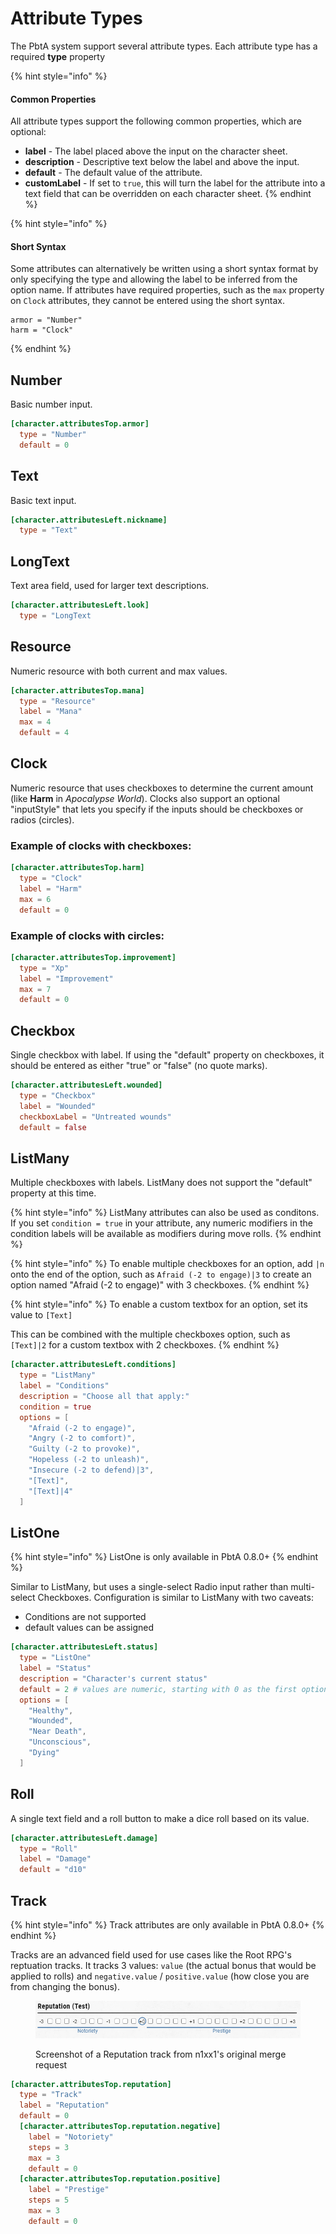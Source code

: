 # Attribute Types

The PbtA system support several attribute types. Each attribute type has a required **type** property

{% hint style="info" %}
#### **Common Properties**

All attribute types support the following common properties, which are optional:

* **label** - The label placed above the input on the character sheet.
* **description** - Descriptive text below the label and above the input.
* **default** - The default value of the attribute.
* **customLabel** - If set to `true`, this will turn the label for the attribute into a text field that can be overridden on each character sheet.
{% endhint %}

{% hint style="info" %}
#### Short Syntax

Some attributes can alternatively be written using a short syntax format by only specifying the type and allowing the label to be inferred from the option name. If attributes have required properties, such as the `max` property on `Clock` attributes, they cannot be entered using the short syntax.

```
armor = "Number"
harm = "Clock"
```
{% endhint %}

## Number

Basic number input.

```toml
[character.attributesTop.armor]
  type = "Number"
  default = 0
```

## Text

Basic text input.

```toml
[character.attributesLeft.nickname]
  type = "Text"
```

## LongText

Text area field, used for larger text descriptions.

```toml
[character.attributesLeft.look]
  type = "LongText
```

## Resource

Numeric resource with both current and max values.

```toml
[character.attributesTop.mana]
  type = "Resource"
  label = "Mana"
  max = 4
  default = 4
```

## Clock

Numeric resource that uses checkboxes to determine the current amount (like **Harm** in _Apocalypse World_). Clocks also support an optional "inputStyle" that lets you specify if the inputs should be checkboxes or radios (circles).

### Example of clocks with checkboxes:

```toml
[character.attributesTop.harm]
  type = "Clock"
  label = "Harm"
  max = 6
  default = 0
```

### Example of clocks with circles:

```toml
[character.attributesTop.improvement]
  type = "Xp"
  label = "Improvement"
  max = 7
  default = 0
```

## Checkbox

Single checkbox with label. If using the "default" property on checkboxes, it should be entered as either "true" or "false" (no quote marks).

```toml
[character.attributesLeft.wounded]
  type = "Checkbox"
  label = "Wounded"
  checkboxLabel = "Untreated wounds"
  default = false
```

## ListMany&#x20;

Multiple checkboxes with labels. ListMany does not support the "default" property at this time.

{% hint style="info" %}
ListMany attributes can also be used as conditons. If you set `condition = true` in your attribute, any numeric modifiers in the condition labels will be available as modifiers during move rolls.
{% endhint %}

{% hint style="info" %}
To enable multiple checkboxes for an option, add `|n` onto the end of the option, such as `Afraid (-2 to engage)|3` to create an option named "Afraid (-2 to engage)" with 3 checkboxes.
{% endhint %}

{% hint style="info" %}
To enable a custom textbox for an option, set its value to `[Text]`

This can be combined with the multiple checkboxes option, such as `[Text]|2` for a custom textbox with 2 checkboxes.
{% endhint %}

```toml
[character.attributesLeft.conditions]
  type = "ListMany"
  label = "Conditions"
  description = "Choose all that apply:"
  condition = true
  options = [
    "Afraid (-2 to engage)",
    "Angry (-2 to comfort)",
    "Guilty (-2 to provoke)",
    "Hopeless (-2 to unleash)",
    "Insecure (-2 to defend)|3",
    "[Text]",
    "[Text]|4"
  ]
```

## ListOne

{% hint style="info" %}
ListOne is only available in PbtA 0.8.0+
{% endhint %}

Similar to ListMany, but uses a single-select Radio input rather than multi-select Checkboxes. Configuration is similar to ListMany with two caveats:

* Conditions are not supported
* default values can be assigned

```toml
[character.attributesLeft.status]
  type = "ListOne"
  label = "Status"
  description = "Character's current status"
  default = 2 # values are numeric, starting with 0 as the first option
  options = [
    "Healthy",
    "Wounded",
    "Near Death",
    "Unconscious",
    "Dying"
  ]
```

## Roll

A single text field and a roll button to make a dice roll based on its value.

```toml
[character.attributesLeft.damage]
  type = "Roll"
  label = "Damage"
  default = "d10"
```

## Track

{% hint style="info" %}
Track attributes are only available in PbtA 0.8.0+
{% endhint %}

Tracks are an advanced field used for use cases like the Root RPG's reptuation tracks. It tracks 3 values: `value` (the actual bonus that would be applied to rolls) and `negative.value` / `positive.value` (how close you are from changing the bonus).

<figure><img src="../.gitbook/assets/image (11).png" alt=""><figcaption><p>Screenshot of a Reputation track from n1xx1's original merge request</p></figcaption></figure>

```toml
[character.attributesTop.reputation]
  type = "Track"
  label = "Reputation"
  default = 0
  [character.attributesTop.reputation.negative]    
    label = "Notoriety"
    steps = 3
    max = 3
    default = 0
  [character.attributesTop.reputation.positive]
    label = "Prestige"
    steps = 5
    max = 3
    default = 0
```
